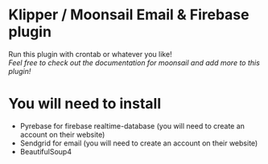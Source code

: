 # Klipper / Moonsail Email & Firebase plugin

Run this plugin with crontab or whatever you like!<br>
<i>Feel free to check out the documentation for moonsail and add more to this plugin!</i>

# You will need to install
* Pyrebase for firebase realtime-database (you will need to create an account on their website) <br>
* Sendgrid for email (you will need to create an account on their website)<br>
* BeautifulSoup4<br>
